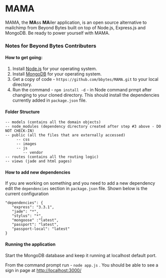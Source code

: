 MAMA
====

MAMA, the **MA**ss **MA**iler application, is an open source alternative to mailchimp from Beyond Bytes built on top of Node.js, Express.js and MongoDB. Be ready to power yourself with MAMA. 

### Notes for Beyond Bytes Contributers ###

#### How to get going: ####


1. Install [Node.js](http://nodejs.org/download/) for your operating system.
2. Install [MongoDB](http://www.mongodb.org/) for your operating system.
2. Get a copy of code - `https://github.com/bbytes/MAMA.git` to your local directory.
3. Run the command -  `npm install -d` - in Node command prmpt after changing to your cloned directory. This should install the dependencies currently added in `package.json` file.

#### Folder Structure ####


    -- models (contains all the domain objects)    
    -- node_modules (dependency directory created after step #3 above - DO NOT CHECK-IN)    	
    -- public (all the files that are externally accessed)
         -- css
         -- images
         -- js
            -- vendor    
    -- routes (contains all the routing logic)   
    -- views (jade and html pages)

#### How to add new dependencies ####

 If you are working on something and you need to add a new dependency edit the `dependencies` section in `package.json` file. Shown below is the current configuration

    "dependencies": {
       "express": "3.3.1",
       "jade": "*",
       "stylus": "*",
       "mongoose" :"latest",
       "passport": "latest",
       "passport-local": "latest"
    }
 

#### Running the application ####

Start the MongoDB database and keep it running at localhost default port.

From the command prompt run - `node app.js` . You should be able to see a sign in page at [http://localhost:3000/](http://localhost:3000/)
